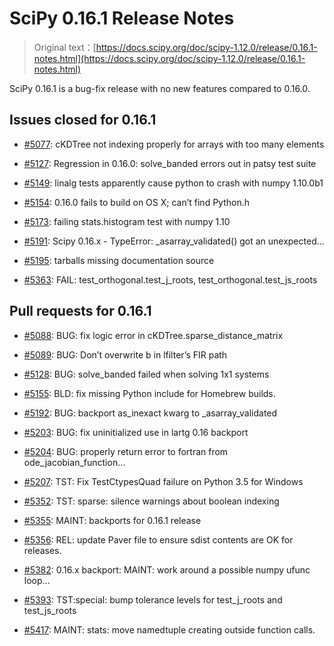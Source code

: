 # SciPy 0.16.1 Release Notes

> Original text：[https://docs.scipy.org/doc/scipy-1.12.0/release/0.16.1-notes.html](https://docs.scipy.org/doc/scipy-1.12.0/release/0.16.1-notes.html)

SciPy 0.16.1 is a bug-fix release with no new features compared to 0.16.0.

## Issues closed for 0.16.1

+   [#5077](https://github.com/scipy/scipy/issues/5077): cKDTree not indexing properly for arrays with too many elements

+   [#5127](https://github.com/scipy/scipy/issues/5127): Regression in 0.16.0: solve_banded errors out in patsy test suite

+   [#5149](https://github.com/scipy/scipy/issues/5149): linalg tests apparently cause python to crash with numpy 1.10.0b1

+   [#5154](https://github.com/scipy/scipy/issues/5154): 0.16.0 fails to build on OS X; can’t find Python.h

+   [#5173](https://github.com/scipy/scipy/issues/5173): failing stats.histogram test with numpy 1.10

+   [#5191](https://github.com/scipy/scipy/issues/5191): Scipy 0.16.x - TypeError: _asarray_validated() got an unexpected…

+   [#5195](https://github.com/scipy/scipy/issues/5195): tarballs missing documentation source

+   [#5363](https://github.com/scipy/scipy/issues/5363): FAIL: test_orthogonal.test_j_roots, test_orthogonal.test_js_roots

## Pull requests for 0.16.1

+   [#5088](https://github.com/scipy/scipy/pull/5088): BUG: fix logic error in cKDTree.sparse_distance_matrix

+   [#5089](https://github.com/scipy/scipy/pull/5089): BUG: Don’t overwrite b in lfilter’s FIR path

+   [#5128](https://github.com/scipy/scipy/pull/5128): BUG: solve_banded failed when solving 1x1 systems

+   [#5155](https://github.com/scipy/scipy/pull/5155): BLD: fix missing Python include for Homebrew builds.

+   [#5192](https://github.com/scipy/scipy/pull/5192): BUG: backport as_inexact kwarg to _asarray_validated

+   [#5203](https://github.com/scipy/scipy/pull/5203): BUG: fix uninitialized use in lartg 0.16 backport

+   [#5204](https://github.com/scipy/scipy/pull/5204): BUG: properly return error to fortran from ode_jacobian_function…

+   [#5207](https://github.com/scipy/scipy/pull/5207): TST: Fix TestCtypesQuad failure on Python 3.5 for Windows

+   [#5352](https://github.com/scipy/scipy/pull/5352): TST: sparse: silence warnings about boolean indexing

+   [#5355](https://github.com/scipy/scipy/pull/5355): MAINT: backports for 0.16.1 release

+   [#5356](https://github.com/scipy/scipy/pull/5356): REL: update Paver file to ensure sdist contents are OK for releases.

+   [#5382](https://github.com/scipy/scipy/pull/5382): 0.16.x backport: MAINT: work around a possible numpy ufunc loop…

+   [#5393](https://github.com/scipy/scipy/pull/5393): TST:special: bump tolerance levels for test_j_roots and test_js_roots

+   [#5417](https://github.com/scipy/scipy/pull/5417): MAINT: stats: move namedtuple creating outside function calls.
